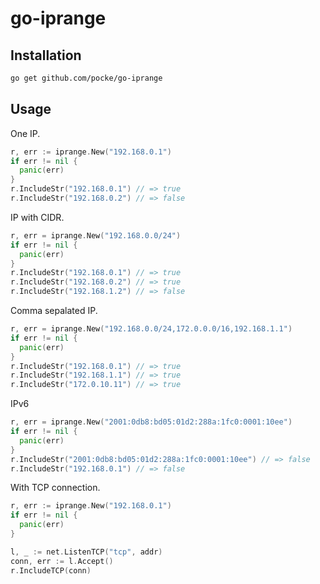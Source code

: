 go-iprange
==========

Installation
--------------

```sh
go get github.com/pocke/go-iprange
```


Usage
------

One IP.

```go
r, err := iprange.New("192.168.0.1")
if err != nil {
  panic(err)
}
r.IncludeStr("192.168.0.1") // => true
r.IncludeStr("192.168.0.2") // => false
```

IP with CIDR.

```go
r, err = iprange.New("192.168.0.0/24")
if err != nil {
  panic(err)
}
r.IncludeStr("192.168.0.1") // => true
r.IncludeStr("192.168.0.2") // => true
r.IncludeStr("192.168.1.2") // => false
```

Comma sepalated IP.

```go
r, err = iprange.New("192.168.0.0/24,172.0.0.0/16,192.168.1.1")
if err != nil {
  panic(err)
}
r.IncludeStr("192.168.0.1") // => true
r.IncludeStr("192.168.1.1") // => true
r.IncludeStr("172.0.10.11") // => true
```

IPv6

```go
r, err = iprange.New("2001:0db8:bd05:01d2:288a:1fc0:0001:10ee")
if err != nil {
  panic(err)
}
r.IncludeStr("2001:0db8:bd05:01d2:288a:1fc0:0001:10ee") // => false
r.IncludeStr("192.168.0.1") // => false
```

With TCP connection.

```go
r, err := iprange.New("192.168.0.1")
if err != nil {
  panic(err)
}

l, _ := net.ListenTCP("tcp", addr)
conn, err := l.Accept()
r.IncludeTCP(conn)
```
